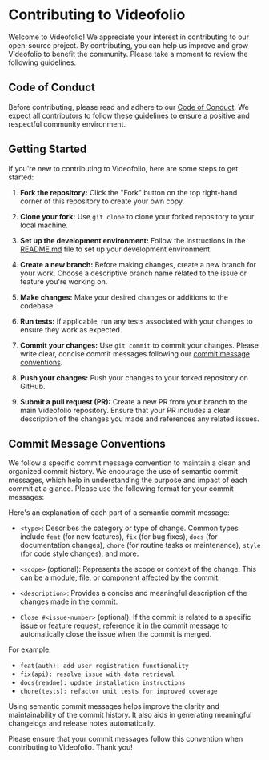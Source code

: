 # Contributing to Videofolio

Welcome to Videofolio! We appreciate your interest in contributing to our open-source project. By contributing, you can help us improve and grow Videofolio to benefit the community. Please take a moment to review the following guidelines.

## Code of Conduct

Before contributing, please read and adhere to our [Code of Conduct](CODE_OF_CONDUCT.md). We expect all contributors to follow these guidelines to ensure a positive and respectful community environment.

## Getting Started

If you're new to contributing to Videofolio, here are some steps to get started:

1. **Fork the repository:** Click the "Fork" button on the top right-hand corner of this repository to create your own copy.

2. **Clone your fork:** Use `git clone` to clone your forked repository to your local machine.

3. **Set up the development environment:** Follow the instructions in the [README.md](README.md) file to set up your development environment.

4. **Create a new branch:** Before making changes, create a new branch for your work. Choose a descriptive branch name related to the issue or feature you're working on.

5. **Make changes:** Make your desired changes or additions to the codebase.

6. **Run tests:** If applicable, run any tests associated with your changes to ensure they work as expected.

7. **Commit your changes:** Use `git commit` to commit your changes. Please write clear, concise commit messages following our [commit message conventions](#commit-message-conventions).

8. **Push your changes:** Push your changes to your forked repository on GitHub.

9. **Submit a pull request (PR):** Create a new PR from your branch to the main Videofolio repository. Ensure that your PR includes a clear description of the changes you made and references any related issues.

## Commit Message Conventions

We follow a specific commit message convention to maintain a clean and organized commit history. We encourage the use of semantic commit messages, which help in understanding the purpose and impact of each commit at a glance. Please use the following format for your commit messages:

Here's an explanation of each part of a semantic commit message:

- `<type>`: Describes the category or type of change. Common types include `feat` (for new features), `fix` (for bug fixes), `docs` (for documentation changes), `chore` (for routine tasks or maintenance), `style` (for code style changes), and more.

- `<scope>` (optional): Represents the scope or context of the change. This can be a module, file, or component affected by the commit.

- `<description>`: Provides a concise and meaningful description of the changes made in the commit.

- `Close #<issue-number>` (optional): If the commit is related to a specific issue or feature request, reference it in the commit message to automatically close the issue when the commit is merged.

For example:

- `feat(auth): add user registration functionality`
- `fix(api): resolve issue with data retrieval`
- `docs(readme): update installation instructions`
- `chore(tests): refactor unit tests for improved coverage`

Using semantic commit messages helps improve the clarity and maintainability of the commit history. It also aids in generating meaningful changelogs and release notes automatically.

Please ensure that your commit messages follow this convention when contributing to Videofolio. Thank you!
